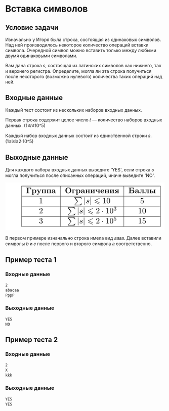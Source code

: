 # Вставка символов

## Условие задачи

Изначально у Игоря была строка, состоящая из одинаковых символов. Над ней производилось некоторое количество операций вставки символа. Очередной символ можно вставить только между любыми двумя одинаковыми символами.

Вам дана строка 𝑠, состоящая из латинских символов как нижнего, так и верхнего регистра. Определите, могла ли эта строка получиться после некоторого (возможно нулевого) количества таких операций над ней.

## Входные данные

Каждый тест состоит из нескольких наборов входных данных.

Первая строка содержит целое число 𝑡 — количество наборов входных данных. (1≤𝑡≤10^5)

Каждый набор входных данных состоит из единственной строки 𝑠. (1≤∣𝑠∣≤2⋅10^5)

## Выходные данные

Для каждого набора входных данных выведите 'YES', если строка 𝑠 могла получиться после описанных операций, иначе выведите 'NO'.

![](./d7add2ad016dedc2485f72d02daaaa6d.png)

В первом примере изначально строка имела вид 𝑎𝑎𝑎𝑎. Далее вставили символы 𝑏 и 𝑐 после первого и второго символа 𝑎 соответственно.

## Пример теста 1

### Входные данные

```
2
abacaa
PppP

```

### Выходные данные

```
YES
NO

```

## Пример теста 2

### Входные данные

```
2
X
kkk

```

### Выходные данные

```
YES
YES

```
